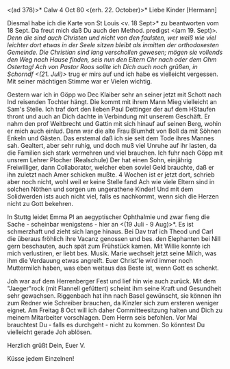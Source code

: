<(ad 378)>* Calw 4 Oct 80
 <(erh. 22. October)>*
Liebe Kinder [Hermann]

Diesmal habe ich die Karte von St Louis <v. 18 Sept>* zu beantworten vom 18 Sept. Da freut mich daß Du auch den Method. predigst <(am 19. Sept)>*. Denn die sind auch Christen und nicht von den faulsten, wer weiß wie viel leichter dort etwas in der Seele sitzen bleibt als inmitten der orthodoxesten Gemeinde. Die Christian sind lang verschollen gewesen; mögen sie vollends den Weg nach Hause finden, seis nun den Eltern Chr nach oder dem Ohm Ostertag! Ach von Pastor Roos sollte ich Dich auch noch grüßen, in Schorndf <(21. Juli)>* trug er mirs auf und ich habe es vielleicht vergessen. Mit seiner mächtigen Stimme war er Vielen wichtig.

Gestern war ich in Göpp wo Dec Klaiber sehr an seiner jetzt mit Schott nach Ind reisenden Tochter hängt. Die kommt mit ihrem Mann Mieg vielleicht an Sam's Stelle. Ich traf dort den lieben Paul Dettinger der auf dem HStaufen thront und auch an Dich dachte in Verbindung mit unserem Geschäft. Er nahm den prof Weitbrecht und Gattin mit sich hinauf auf seinen Berg, wohin er mich auch einlud. Dann war die alte Frau Blumhdt von Boll da mit Söhnen Enkeln und Gästen. Das erstemal daß ich sie seit dem Tode ihres Mannes sah. Gealtert, aber sehr ruhig, und doch muß viel Unruhe auf ihr lasten, da die Familien sich stark vermehren und viel brauchen. Ich fuhr nach Göpp mit unsrem Lehrer Plocher (Realschule) Der hat einen Sohn, einjährig Freiwilliger, dann Collaborator, welcher eben soviel Geld brauchte, daß er ihn zuletzt nach Amer schicken mußte. 4 Wochen ist er jetzt dort, schrieb aber noch nicht, wohl weil er keine Stelle fand Ach wie viele Eltern sind in solchen Nöthen und sorgen um ungerathene Kinder! Und mit dem Solidwerden ists auch nicht viel, falls es nachkommt, wenn sich die Herzen nicht zu Gott bekehren.

In Stuttg leidet Emma Pl an aegyptischer Ophthalmie und zwar fieng die Sache - scheinbar wenigstens - hier an <(19 Juli - 9 Aug)>*. Es ist schmerzhaft und zieht sich lange hinaus. Bei Dav traf ich Theod und Carl die überaus fröhlich ihre Vacanz genossen und bes. den Elephanten bei Nill gern beschauten, auch spät zum Frühstück kamen. Mit Willie konnte ich mich verlustiren, er liebt bes. Musik. Marie wechselt jetzt seine Milch, was ihm die Verdauung etwas angreift. Euer Christ'le wird immer noch Muttermilch haben, was eben weitaus das Beste ist, wenn Gott es schenkt.

Joh war auf dem Herrenberger Fest und lief hin wie auch zurück. Mit dem "Jaeger"rock (mit Flannell gefüttert) scheint ihm seine Kraft und Gesundheit sehr gewachsen. Riggenbach hat ihn nach Basel gewünscht, sie können ihn zum Redner wie Schreiber brauchen, da Kinzler sich zum ersteren weniger eignet. Am Freitag 8 Oct will ich daher Committeesitzung halten und Dich zu meinem Mitarbeiter vorschlagen. Dem Herrn seis befohlen. Vor Mai brauchtest Du - falls es durchgeht - nicht zu kommen. So könntest Du vielleicht gerade Joh ablösen.

 Herzlich grüßt Dein, Euer V.

Küsse jedem Einzelnen!
